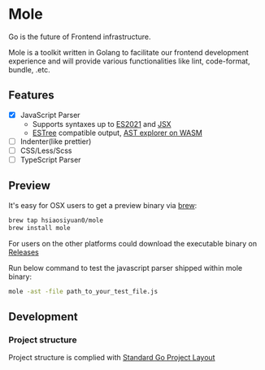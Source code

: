 # Mole

Go is the future of Frontend infrastructure.

Mole is a toolkit written in Golang to facilitate our frontend development experience and will provide various functionalities like lint, code-format, bundle, .etc.

## Features

- [x] JavaScript Parser
  - Supports syntaxes up to [ES2021](https://262.ecma-international.org/12.0/) and [JSX](https://github.com/facebook/jsx)
  - [ESTree](https://github.com/estree/estree) compatible output, [AST explorer on WASM](http://blog.thehardways.me/mole-is-more/#/)
- [ ] Indenter(like prettier)
- [ ] CSS/Less/Scss
- [ ] TypeScript Parser

## Preview

It's easy for OSX users to get a preview binary via [brew](https://brew.sh/):

```bash
brew tap hsiaosiyuan0/mole
brew install mole
```

For users on the other platforms could download the executable binary on [Releases](https://github.com/hsiaosiyuan0/mole/releases)

Run below command to test the javascript parser shipped within mole binary:

```bash
mole -ast -file path_to_your_test_file.js
```

## Development

### Project structure

Project structure is complied with [Standard Go Project Layout](https://github.com/golang-standards/project-layout)
